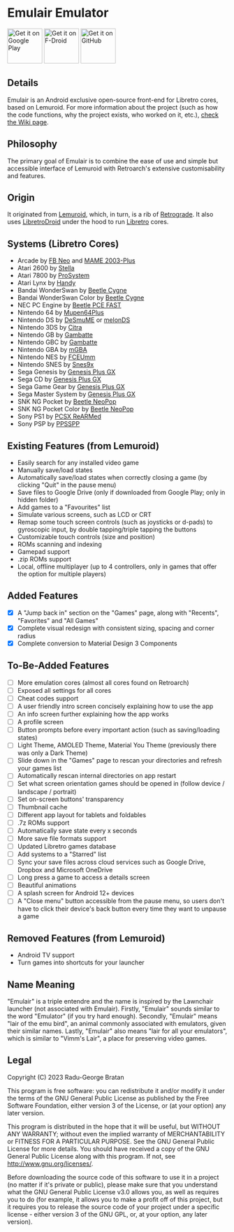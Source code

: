 # Emulair Emulator
<img src="https://play.google.com/intl/en_us/badges/images/generic/en-play-badge.png"
     alt="Get it on Google Play"
     height="80">
<img src="https://fdroid.gitlab.io/artwork/badge/get-it-on.png"
     alt="Get it on F-Droid"
     height="80">
<img src="https://raw.githubusercontent.com/flocke/andOTP/master/assets/badges/get-it-on-github.svg"
     alt="Get it on GitHub"
     height="80">

## Details
Emulair is an Android exclusive open-source front-end for Libretro cores, based on Lemuroid. For more information about the project (such as how the code functions, why the project exists, who worked on it, etc.), [check the Wiki page](https://github.com/RaduBratan/Emulair/wiki).

## Philosophy
The primary goal of Emulair is to combine the ease of use and simple but accessible interface of Lemuroid with Retroarch's extensive customisability and features.

## Origin
It originated from [Lemuroid](https://github.com/Swordfish90/Lemuroid), which, in turn, is a rib of [Retrograde](https://github.com/retrograde/retrograde-android). It also uses [LibretroDroid](https://github.com/Swordfish90/LibretroDroid) under the hood to run [Libretro](https://github.com/libretro) cores.

## Systems (Libretro Cores)
- Arcade by [FB Neo](https://docs.libretro.com/library/fbneo/) and [MAME 2003-Plus](https://docs.libretro.com/library/mame2003_plus/)
- Atari 2600 by [Stella](https://docs.libretro.com/library/stella/)
- Atari 7800 by [ProSystem](https://docs.libretro.com/library/prosystem/)
- Atari Lynx by [Handy](https://docs.libretro.com/library/handy/)
- Bandai WonderSwan by [Beetle Cygne](https://docs.libretro.com/library/beetle_cygne/)
- Bandai WonderSwan Color by [Beetle Cygne](https://docs.libretro.com/library/beetle_cygne/)
- NEC PC Engine by [Beetle PCE FAST](https://docs.libretro.com/library/beetle_pce_fast/)
- Nintendo 64 by [Mupen64Plus](https://docs.libretro.com/library/mupen64plus/)
- Nintendo DS by [DeSmuME](https://docs.libretro.com/library/desmume/) or [melonDS](https://docs.libretro.com/library/melonds/)
- Nintendo 3DS by [Citra](https://docs.libretro.com/library/citra/)
- Nintendo GB by [Gambatte](https://docs.libretro.com/library/gambatte/)
- Nintendo GBC by [Gambatte](https://docs.libretro.com/library/gambatte/)
- Nintendo GBA by [mGBA](https://docs.libretro.com/library/mgba/)
- Nintendo NES by [FCEUmm](https://docs.libretro.com/library/fceumm/)
- Nintendo SNES by [Snes9x](https://docs.libretro.com/library/snes9x/)
- Sega Genesis by [Genesis Plus GX](https://docs.libretro.com/library/genesis_plus_gx/)
- Sega CD by [Genesis Plus GX](https://docs.libretro.com/library/genesis_plus_gx/)
- Sega Game Gear by [Genesis Plus GX](https://docs.libretro.com/library/genesis_plus_gx/)
- Sega Master System by [Genesis Plus GX](https://docs.libretro.com/library/genesis_plus_gx/)
- SNK NG Pocket by [Beetle NeoPop](https://docs.libretro.com/library/beetle_neopop/)
- SNK NG Pocket Color by [Beetle NeoPop](https://docs.libretro.com/library/beetle_neopop/)
- Sony PS1 by [PCSX ReARMed](https://docs.libretro.com/library/pcsx_rearmed/)
- Sony PSP by [PPSSPP](https://docs.libretro.com/library/ppsspp/)

## Existing Features (from Lemuroid)
- Easily search for any installed video game
- Manually save/load states
- Automatically save/load states when correctly closing a game (by clicking "Quit" in the pause menu)
- Save files to Google Drive (only if downloaded from Google Play; only in hidden folder)
- Add games to a "Favourites" list
- Simulate various screens, such as LCD or CRT
- Remap some touch screen controls (such as joysticks or d-pads) to gyroscopic input, by double tapping/triple tapping the buttons
- Customizable touch controls (size and position)
- ROMs scanning and indexing
- Gamepad support
- .zip ROMs support
- Local, offline multiplayer (up to 4 controllers, only in games that offer the option for multiple players)

## Added Features
- [x] A "Jump back in" section on the "Games" page, along with "Recents", "Favorites" and "All Games"
- [x] Complete visual redesign with consistent sizing, spacing and corner radius
- [x] Complete conversion to Material Design 3 Components

## To-Be-Added Features
- [ ] More emulation cores (almost all cores found on Retroarch)
- [ ] Exposed all settings for all cores
- [ ] Cheat codes support
- [ ] A user friendly intro screen concisely explaining how to use the app
- [ ] An info screen further explaining how the app works
- [ ] A profile screen
- [ ] Button prompts before every important action (such as saving/loading states)
- [ ] Light Theme, AMOLED Theme, Material You Theme (previously there was only a Dark Theme)
- [ ] Slide down in the "Games" page to rescan your directories and refresh your games list
- [ ] Automatically rescan internal directories on app restart
- [ ] Set what screen orientation games should be opened in (follow device / landscape / portrait)
- [ ] Set on-screen buttons' transparency
- [ ] Thumbnail cache
- [ ] Different app layout for tablets and foldables
- [ ] .7z ROMs support
- [ ] Automatically save state every x seconds
- [ ] More save file formats support
- [ ] Updated Libretro games database
- [ ] Add systems to a "Starred" list
- [ ] Sync your save files across cloud services such as Google Drive, Dropbox and Microsoft OneDrive
- [ ] Long press a game to access a details screen
- [ ] Beautiful animations
- [ ] A splash screen for Android 12+ devices
- [ ] A "Close menu" button accessible from the pause menu, so users don't have to click their device's back button every time they want to unpause a game

## Removed Features (from Lemuroid)
- Android TV support
- Turn games into shortcuts for your launcher

## Name Meaning
"Emulair" is a triple entendre and the name is inspired by the Lawnchair launcher (not associated with Emulair). Firstly, "Emulair" sounds similar to the word "Emulator" (if you try hard enough). Secondly, "Emulair" means "lair of the emu bird", an animal commonly associated with emulators, given their similar names. Lastly, "Emulair" also means "lair for all your emulators", which is similar to "Vimm's Lair", a place for preserving video games.

## Legal
Copyright (C) 2023 Radu-George Bratan

This program is free software: you can redistribute it and/or modify it under the terms of the GNU General Public License as published by the Free Software Foundation, either version 3 of the License, or (at your option) any later version.

This program is distributed in the hope that it will be useful, but WITHOUT ANY WARRANTY; without even the implied warranty of MERCHANTABILITY or FITNESS FOR A PARTICULAR PURPOSE. See the GNU General Public License for more details. You should have received a copy of the GNU General Public License along with this program. If not, see <http://www.gnu.org/licenses/>.

Before downloading the source code of this software to use it in a project (no matter if it's private or public), please make sure that you understand what the GNU General Public License v3.0 allows you, as well as requires you to do (for example, it allows you to make a profit off of this project, but it requires you to release the source code of your project under a specific license - either version 3 of the GNU GPL, or, at your option, any later version).
